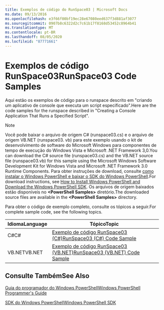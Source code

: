 ```yaml
---
title: Exemplos de código do RunSpace03 | Microsoft Docs
ms.date: 09/13/2016
ms.openlocfilehash: e3f66f00bf19ec28e67080eed637f3d881af3077
ms.sourcegitcommit: 0907b8c6322d2c7c61b17f8168d53452c8964b41
ms.translationtype: MT
ms.contentlocale: pt-BR
ms.lasthandoff: 08/05/2020
ms.locfileid: "87771661"
---
```

# <a name="runspace03-code-samples"></a><span data-ttu-id="2b154-102">Exemplos de código RunSpace03</span><span class="sxs-lookup"><span data-stu-id="2b154-102">RunSpace03 Code Samples</span></span>

<span data-ttu-id="2b154-103">Aqui estão os exemplos de código para o runspace descrito em "criando um aplicativo de console que executa um script especificado".</span><span class="sxs-lookup"><span data-stu-id="2b154-103">Here are the code samples for the runspace described in "Creating a Console Application That Runs a Specified Script".</span></span>

> [!NOTE]
> <span data-ttu-id="2b154-104">Você pode baixar o arquivo de origem C# (runspace03.cs) e o arquivo de origem VB.NET (runspace03. vb) para este exemplo usando o kit de desenvolvimento de software do Microsoft Windows para componentes de tempo de execução do Windows Vista e Microsoft .NET Framework 3,0.</span><span class="sxs-lookup"><span data-stu-id="2b154-104">You can download the C# source file (runspace03.cs) and the VB.NET source file (runspace03.vb) for this sample using the Microsoft Windows Software Development Kit for Windows Vista and Microsoft .NET Framework 3.0 Runtime Components.</span></span> <span data-ttu-id="2b154-105">Para obter instruções de download, consulte [como instalar o Windows PowerShell e baixar o SDK do Windows PowerShell](/powershell/scripting/developer/installing-the-windows-powershell-sdk).</span><span class="sxs-lookup"><span data-stu-id="2b154-105">For download instructions, see [How to Install Windows PowerShell and Download the Windows PowerShell SDK](/powershell/scripting/developer/installing-the-windows-powershell-sdk).</span></span>
> <span data-ttu-id="2b154-106">Os arquivos de origem baixados estão disponíveis no **\<PowerShell Samples>** diretório.</span><span class="sxs-lookup"><span data-stu-id="2b154-106">The downloaded source files are available in the **\<PowerShell Samples>** directory.</span></span>

<span data-ttu-id="2b154-107">Para obter o código de exemplo completo, consulte os tópicos a seguir.</span><span class="sxs-lookup"><span data-stu-id="2b154-107">For complete sample code, see the following topics.</span></span>

| <span data-ttu-id="2b154-108">Idioma</span><span class="sxs-lookup"><span data-stu-id="2b154-108">Language</span></span> |                                 <span data-ttu-id="2b154-109">Tópico</span><span class="sxs-lookup"><span data-stu-id="2b154-109">Topic</span></span>                                 |
| -------- | --------------------------------------------------------------------- |
| <span data-ttu-id="2b154-110">C#</span><span class="sxs-lookup"><span data-stu-id="2b154-110">C#</span></span>       | [<span data-ttu-id="2b154-111">Exemplo de código RunSpace03 (C#)</span><span class="sxs-lookup"><span data-stu-id="2b154-111">RunSpace03 (C#) Code Sample</span></span>](./runspace03-csharp-code-sample.md)     |
| <span data-ttu-id="2b154-112">VB.NET</span><span class="sxs-lookup"><span data-stu-id="2b154-112">VB.NET</span></span>   | [<span data-ttu-id="2b154-113">Exemplo de código RunSpace03 (VB.NET)</span><span class="sxs-lookup"><span data-stu-id="2b154-113">RunSpace03 (VB.NET) Code Sample</span></span>](./runspace03-vb-net-code-sample.md) |

## <a name="see-also"></a><span data-ttu-id="2b154-114">Consulte Também</span><span class="sxs-lookup"><span data-stu-id="2b154-114">See Also</span></span>

[<span data-ttu-id="2b154-115">Guia do programador do Windows PowerShell</span><span class="sxs-lookup"><span data-stu-id="2b154-115">Windows PowerShell Programmer's Guide</span></span>](./windows-powershell-programmer-s-guide.md)

[<span data-ttu-id="2b154-116">SDK do Windows PowerShell</span><span class="sxs-lookup"><span data-stu-id="2b154-116">Windows PowerShell SDK</span></span>](../windows-powershell-reference.md)
